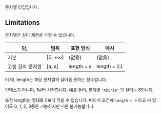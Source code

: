 <!-- # string -->

문자열 타입입니다.

## Limitations

문자열은 길이 제한을 가질 수 있습니다.

| 단,              | 범위    | 표현 방식  | 예시        |
| ---------------- | ------- | ---------- | ----------- |
| 기본             | [0, +∞) | (없음)     | (없음)      |
| 고정 길이 문자열 | [a, a]  | length = a | length = 21 |

이 때, length는 해당 문자열의 길이를 뜻하는 정수입니다.

인덱스가 아니며, 1부터 시작합니다. 예를 들어, 문자열 `"Abiria"` 의 길이는 6입니다.

또한 length는 절대로 0보다 작을 수 없습니다. 따라서 조건에 `length < 4` 라고 써 있어도 0, 1, 2, 3등은 가능하지만 -1은 불가능합니다.
